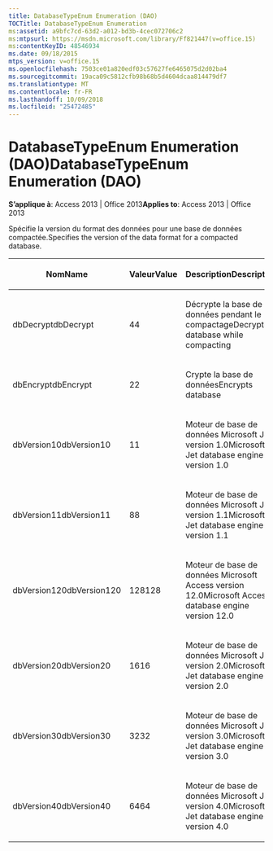 ```yaml
---
title: DatabaseTypeEnum Enumeration (DAO)
TOCTitle: DatabaseTypeEnum Enumeration
ms:assetid: a9bfc7cd-63d2-a012-bd3b-4cec072706c2
ms:mtpsurl: https://msdn.microsoft.com/library/Ff821447(v=office.15)
ms:contentKeyID: 48546934
ms.date: 09/18/2015
mtps_version: v=office.15
ms.openlocfilehash: 7503ce01a820edf03c57627fe6465075d2d02ba4
ms.sourcegitcommit: 19aca09c5812cfb98b68b5d4604dcaa814479df7
ms.translationtype: MT
ms.contentlocale: fr-FR
ms.lasthandoff: 10/09/2018
ms.locfileid: "25472485"
---
```

# <a name="databasetypeenum-enumeration-dao"></a><span data-ttu-id="b868d-102">DatabaseTypeEnum Enumeration (DAO)</span><span class="sxs-lookup"><span data-stu-id="b868d-102">DatabaseTypeEnum Enumeration (DAO)</span></span>


<span data-ttu-id="b868d-103">**S’applique à**: Access 2013 | Office 2013</span><span class="sxs-lookup"><span data-stu-id="b868d-103">**Applies to**: Access 2013 | Office 2013</span></span>

<span data-ttu-id="b868d-104">Spécifie la version du format des données pour une base de données compactée.</span><span class="sxs-lookup"><span data-stu-id="b868d-104">Specifies the version of the data format for a compacted database.</span></span>

<table>
<colgroup>
<col style="width: 33%" />
<col style="width: 33%" />
<col style="width: 33%" />
</colgroup>
<thead>
<tr class="header">
<th><p><span data-ttu-id="b868d-105">Nom</span><span class="sxs-lookup"><span data-stu-id="b868d-105">Name</span></span></p></th>
<th><p><span data-ttu-id="b868d-106">Valeur</span><span class="sxs-lookup"><span data-stu-id="b868d-106">Value</span></span></p></th>
<th><p><span data-ttu-id="b868d-107">Description</span><span class="sxs-lookup"><span data-stu-id="b868d-107">Description</span></span></p></th>
</tr>
</thead>
<tbody>
<tr class="odd">
<td><p><span data-ttu-id="b868d-108">dbDecrypt</span><span class="sxs-lookup"><span data-stu-id="b868d-108">dbDecrypt</span></span></p></td>
<td><p><span data-ttu-id="b868d-109">4</span><span class="sxs-lookup"><span data-stu-id="b868d-109">4</span></span></p></td>
<td><p><span data-ttu-id="b868d-110">Décrypte la base de données pendant le compactage</span><span class="sxs-lookup"><span data-stu-id="b868d-110">Decrypts database while compacting</span></span></p></td>
</tr>
<tr class="even">
<td><p><span data-ttu-id="b868d-111">dbEncrypt</span><span class="sxs-lookup"><span data-stu-id="b868d-111">dbEncrypt</span></span></p></td>
<td><p><span data-ttu-id="b868d-112">2</span><span class="sxs-lookup"><span data-stu-id="b868d-112">2</span></span></p></td>
<td><p><span data-ttu-id="b868d-113">Crypte la base de données</span><span class="sxs-lookup"><span data-stu-id="b868d-113">Encrypts database</span></span></p></td>
</tr>
<tr class="odd">
<td><p><span data-ttu-id="b868d-114">dbVersion10</span><span class="sxs-lookup"><span data-stu-id="b868d-114">dbVersion10</span></span></p></td>
<td><p><span data-ttu-id="b868d-115">1</span><span class="sxs-lookup"><span data-stu-id="b868d-115">1</span></span></p></td>
<td><p><span data-ttu-id="b868d-116">Moteur de base de données Microsoft Jet version 1.0</span><span class="sxs-lookup"><span data-stu-id="b868d-116">Microsoft Jet database engine version 1.0</span></span></p></td>
</tr>
<tr class="even">
<td><p><span data-ttu-id="b868d-117">dbVersion11</span><span class="sxs-lookup"><span data-stu-id="b868d-117">dbVersion11</span></span></p></td>
<td><p><span data-ttu-id="b868d-118">8</span><span class="sxs-lookup"><span data-stu-id="b868d-118">8</span></span></p></td>
<td><p><span data-ttu-id="b868d-119">Moteur de base de données Microsoft Jet version 1.1</span><span class="sxs-lookup"><span data-stu-id="b868d-119">Microsoft Jet database engine version 1.1</span></span></p></td>
</tr>
<tr class="odd">
<td><p><span data-ttu-id="b868d-120">dbVersion120</span><span class="sxs-lookup"><span data-stu-id="b868d-120">dbVersion120</span></span></p></td>
<td><p><span data-ttu-id="b868d-121">128</span><span class="sxs-lookup"><span data-stu-id="b868d-121">128</span></span></p></td>
<td><p><span data-ttu-id="b868d-122">Moteur de base de données Microsoft Access version 12.0</span><span class="sxs-lookup"><span data-stu-id="b868d-122">Microsoft Access database engine version 12.0</span></span></p></td>
</tr>
<tr class="even">
<td><p><span data-ttu-id="b868d-123">dbVersion20</span><span class="sxs-lookup"><span data-stu-id="b868d-123">dbVersion20</span></span></p></td>
<td><p><span data-ttu-id="b868d-124">16</span><span class="sxs-lookup"><span data-stu-id="b868d-124">16</span></span></p></td>
<td><p><span data-ttu-id="b868d-125">Moteur de base de données Microsoft Jet version 2.0</span><span class="sxs-lookup"><span data-stu-id="b868d-125">Microsoft Jet database engine version 2.0</span></span></p></td>
</tr>
<tr class="odd">
<td><p><span data-ttu-id="b868d-126">dbVersion30</span><span class="sxs-lookup"><span data-stu-id="b868d-126">dbVersion30</span></span></p></td>
<td><p><span data-ttu-id="b868d-127">32</span><span class="sxs-lookup"><span data-stu-id="b868d-127">32</span></span></p></td>
<td><p><span data-ttu-id="b868d-128">Moteur de base de données Microsoft Jet version 3.0</span><span class="sxs-lookup"><span data-stu-id="b868d-128">Microsoft Jet database engine version 3.0</span></span></p></td>
</tr>
<tr class="even">
<td><p><span data-ttu-id="b868d-129">dbVersion40</span><span class="sxs-lookup"><span data-stu-id="b868d-129">dbVersion40</span></span></p></td>
<td><p><span data-ttu-id="b868d-130">64</span><span class="sxs-lookup"><span data-stu-id="b868d-130">64</span></span></p></td>
<td><p><span data-ttu-id="b868d-131">Moteur de base de données Microsoft Jet version 4.0</span><span class="sxs-lookup"><span data-stu-id="b868d-131">Microsoft Jet database engine version 4.0</span></span></p></td>
</tr>
</tbody>
</table>

